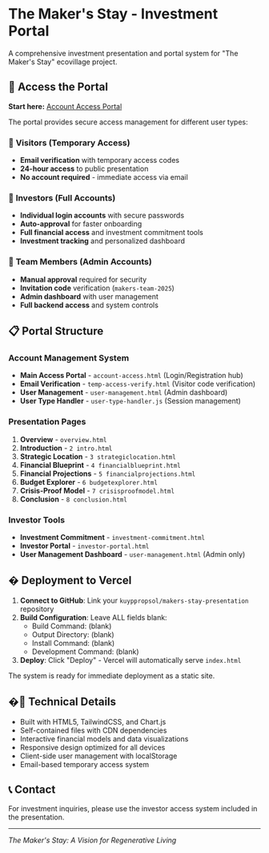 # The Maker's Stay - Investment Portal

A comprehensive investment presentation and portal system for "The Maker's Stay" ecovillage project.

## 🚀 Access the Portal

**Start here:** [Account Access Portal](account-access.html)

The portal provides secure access management for different user types:

### 🌟 **Visitors** (Temporary Access)
- **Email verification** with temporary access codes
- **24-hour access** to public presentation
- **No account required** - immediate access via email

### 💼 **Investors** (Full Accounts)
- **Individual login accounts** with secure passwords
- **Auto-approval** for faster onboarding
- **Full financial access** and investment commitment tools
- **Investment tracking** and personalized dashboard

### 🔐 **Team Members** (Admin Accounts)
- **Manual approval** required for security
- **Invitation code** verification (`makers-team-2025`)
- **Admin dashboard** with user management
- **Full backend access** and system controls

## 📋 Portal Structure

### Account Management System
- **Main Access Portal** - `account-access.html` (Login/Registration hub)
- **Email Verification** - `temp-access-verify.html` (Visitor code verification)
- **User Management** - `user-management.html` (Admin dashboard)
- **User Type Handler** - `user-type-handler.js` (Session management)

### Presentation Pages
1. **Overview** - `overview.html`
2. **Introduction** - `2 intro.html`
3. **Strategic Location** - `3 strategiclocation.html`
4. **Financial Blueprint** - `4 financialblueprint.html`
5. **Financial Projections** - `5 financialprojections.html`
6. **Budget Explorer** - `6 budgetexplorer.html`
7. **Crisis-Proof Model** - `7 crisisproofmodel.html`
8. **Conclusion** - `8 conclusion.html`

### Investor Tools
- **Investment Commitment** - `investment-commitment.html`
- **Investor Portal** - `investor-portal.html`
- **User Management Dashboard** - `user-management.html` (Admin only)

## � Deployment to Vercel

1. **Connect to GitHub**: Link your `kuyppropsol/makers-stay-presentation` repository
2. **Build Configuration**: Leave ALL fields blank:
   - Build Command: (blank)
   - Output Directory: (blank)  
   - Install Command: (blank)
   - Development Command: (blank)
3. **Deploy**: Click "Deploy" - Vercel will automatically serve `index.html`

The system is ready for immediate deployment as a static site.

## �🔧 Technical Details

- Built with HTML5, TailwindCSS, and Chart.js
- Self-contained files with CDN dependencies
- Interactive financial models and data visualizations
- Responsive design optimized for all devices
- Client-side user management with localStorage
- Email-based temporary access system

## 📞 Contact

For investment inquiries, please use the investor access system included in the presentation.

---

*The Maker's Stay: A Vision for Regenerative Living*